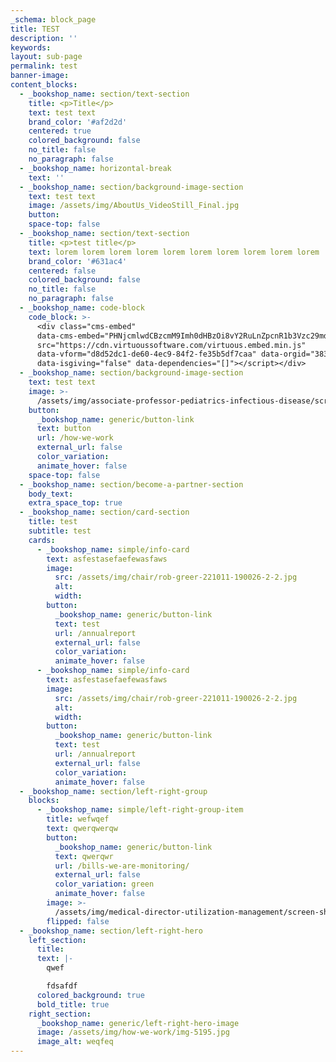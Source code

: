 ```yaml
---
_schema: block_page
title: TEST
description: ''
keywords:
layout: sub-page
permalink: test
banner-image:
content_blocks:
  - _bookshop_name: section/text-section
    title: <p>Title</p>
    text: test text
    brand_color: '#af2d2d'
    centered: true
    colored_background: false
    no_title: false
    no_paragraph: false
  - _bookshop_name: horizontal-break
    text: ''
  - _bookshop_name: section/background-image-section
    text: test text
    image: /assets/img/AboutUs_VideoStill_Final.jpg
    button:
    space-top: false
  - _bookshop_name: section/text-section
    title: <p>test title</p>
    text: lorem lorem lorem lorem lorem lorem lorem lorem lorem lorem
    brand_color: '#631ac4'
    centered: false
    colored_background: false
    no_title: false
    no_paragraph: false
  - _bookshop_name: code-block
    code_block: >-
      <div class="cms-embed"
      data-cms-embed="PHNjcmlwdCBzcmM9Imh0dHBzOi8vY2RuLnZpcnR1b3Vzc29mdHdhcmUuY29tL3ZpcnR1b3VzLmVtYmVkLm1pbi5qcyIgZGF0YS12Zm9ybT0iZDhkNTJkYzEtZGU2MC00ZWM5LTg0ZjItZmUzNWI1ZGY3Y2FhIiBkYXRhLW9yZ0lkPSIzODMyIiBkYXRhLWlzR2l2aW5nPSJmYWxzZSIgZGF0YS1kZXBlbmRlbmNpZXM9IltdIj48L3NjcmlwdD4="><script
      src="https://cdn.virtuoussoftware.com/virtuous.embed.min.js"
      data-vform="d8d52dc1-de60-4ec9-84f2-fe35b5df7caa" data-orgid="3832"
      data-isgiving="false" data-dependencies="[]"></script></div>
  - _bookshop_name: section/background-image-section
    text: test text
    image: >-
      /assets/img/associate-professor-pediatrics-infectious-disease/screen-shot-2022-11-10-at-11-28-53-am.png
    button:
      _bookshop_name: generic/button-link
      text: button
      url: /how-we-work
      external_url: false
      color_variation:
      animate_hover: false
    space-top: false
  - _bookshop_name: section/become-a-partner-section
    body_text:
    extra_space_top: true
  - _bookshop_name: section/card-section
    title: test
    subtitle: test
    cards:
      - _bookshop_name: simple/info-card
        text: asfestasefaefewasfaws
        image:
          src: /assets/img/chair/rob-greer-221011-190026-2-2.jpg
          alt:
          width:
        button:
          _bookshop_name: generic/button-link
          text: test
          url: /annualreport
          external_url: false
          color_variation:
          animate_hover: false
      - _bookshop_name: simple/info-card
        text: asfestasefaefewasfaws
        image:
          src: /assets/img/chair/rob-greer-221011-190026-2-2.jpg
          alt:
          width:
        button:
          _bookshop_name: generic/button-link
          text: test
          url: /annualreport
          external_url: false
          color_variation:
          animate_hover: false
  - _bookshop_name: section/left-right-group
    blocks:
      - _bookshop_name: simple/left-right-group-item
        title: wefwqef
        text: qwerqwerqw
        button:
          _bookshop_name: generic/button-link
          text: qwerqwr
          url: /bills-we-are-monitoring/
          external_url: false
          color_variation: green
          animate_hover: false
        image: >-
          /assets/img/medical-director-utilization-management/screen-shot-2022-11-10-at-11-19-39-am.png
        flipped: false
  - _bookshop_name: section/left-right-hero
    left_section:
      title:
      text: |-
        qwef

        fdsafdf
      colored_background: true
      bold_title: true
    right_section:
      _bookshop_name: generic/left-right-hero-image
      image: /assets/img/how-we-work/img-5195.jpg
      image_alt: weqfeq
---
```

